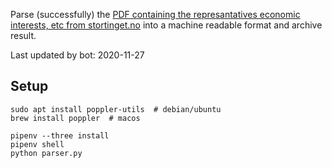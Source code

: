 Parse (successfully) the [PDF containing the represantatives economic interests, etc from stortinget.no](https://www.stortinget.no/no/Stortinget-og-demokratiet/Representantene/Okonomiske-interesser/) into a machine readable format and archive result.

Last updated by bot: 2020-11-27

## Setup
    sudo apt install poppler-utils  # debian/ubuntu
    brew install poppler  # macos

    pipenv --three install
    pipenv shell
    python parser.py
